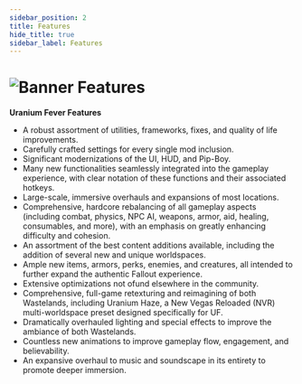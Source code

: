 ```yaml
---
sidebar_position: 2
title: Features
hide_title: true
sidebar_label: Features
---
```

# ![Banner Features](https://github.com/user-attachments/assets/7372d422-b00e-4d2f-8fe0-0f7b40179203)

**Uranium Fever Features**
- A robust assortment of utilities, frameworks, fixes, and quality of life improvements.
- Carefully crafted settings for every single mod inclusion.
- Significant modernizations of the UI, HUD, and Pip-Boy.
- Many new functionalities seamlessly integrated into the gameplay experience, with clear notation of these functions and their associated hotkeys.
- Large-scale, immersive overhauls and expansions of most locations.
- Comprehensive, hardcore rebalancing of all gameplay aspects (including combat, physics, NPC AI, weapons, armor, aid, healing, consumables, and more), with an emphasis on greatly enhancing difficulty and cohesion.
- An assortment of the best content additions available, including the addition of several new and unique worldspaces.
- Ample new items, armors, perks, enemies, and creatures, all intended to further expand the authentic Fallout experience.
- Extensive optimizations not ofund elsewhere in the community.
- Comprehensive, full-game retexturing and reimagining of both Wastelands, including Uranium Haze, a New Vegas Reloaded (NVR) multi-worldspace preset designed specifically for UF.
- Dramatically overhauled lighting and special effects to improve the ambiance of both Wastelands.
- Countless new animations to improve gameplay flow, engagement, and believability.
- An expansive overhaul to music and soundscape in its entirety to promote deeper immersion.
